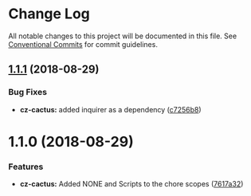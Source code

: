 # Change Log

All notable changes to this project will be documented in this file.
See [Conventional Commits](https://conventionalcommits.org) for commit guidelines.

<a name="1.1.1"></a>

## [1.1.1](https://github.com/CactusTechnologies/cactus-utils/compare/cz-cactus@1.1.0...cz-cactus@1.1.1) (2018-08-29)

### Bug Fixes

-   **cz-cactus:** added inquirer as a dependency ([c7256b8](https://github.com/CactusTechnologies/cactus-utils/commit/c7256b8))

<a name="1.1.0"></a>

# 1.1.0 (2018-08-29)

### Features

-   **cz-cactus:** Added NONE and Scripts to the chore scopes ([7617a32](https://github.com/CactusTechnologies/cactus-utils/commit/7617a32))
